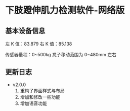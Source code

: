 <!--
 * @Author      : Mr.bin
 * @Date        : 2022-07-27 09:23:10
 * @LastEditTime: 2022-07-27 09:26:27
 * @Description : energy-n14-e13-network-leg-up
-->

# 下肢蹬伸肌力检测软件-网络版

## 基本设备信息

左 K 值：83.879
右 K 值：85.138

传感器量程：0~500kg
凳子移动范围为 0~480mm 左右

## 更新日志

- v2.0.0
  1. 重构了界面样式与布局
  2. 增加和修改一些功能
  3. 增加语音功能
